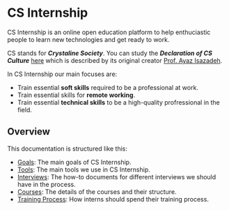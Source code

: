 # CS Internship

CS Internship is an online open education platform to help enthuciastic people to learn new technologies and get ready to work.

CS stands for ***Crystaline Society***. You can study the ***Declaration of CS Culture*** [here](http://isazadeh.net/ayaz/CsCulture.htm) which is described by its original creator [Prof. Ayaz Isazadeh](http://http://isazadeh.net/ayaz).

In CS Internship our main focuses are:
 - Train essential **soft skills** required to be a professional at work.
 - Train essential skills for **remote working**.
 - Train essential **technical skills** to be a high-quality profressional in the field.


## Overview
This documentation is structured like this:
- [Goals](/goals.md): The main goals of CS Internship.
- [Tools](/tools.md): The main tools we use in CS Internship.
- [Interviews](/interviews/interview-home.md): The how-to documents for different interviews we should have in the process.
- [Courses](/courses/course-home.md): The details of the courses and their structure.
- [Training Process](/training-process.md): How interns should spend their training process.

